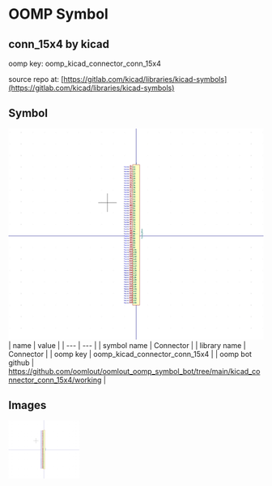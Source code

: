 # OOMP Symbol  
## conn_15x4  by kicad  
  
oomp key: oomp_kicad_connector_conn_15x4  
  
source repo at: [https://gitlab.com/kicad/libraries/kicad-symbols](https://gitlab.com/kicad/libraries/kicad-symbols)  
## Symbol  
  
[![working.png](working_600.png)](working.png)  
| name | value | 
| --- | --- | 
| symbol name | Connector | 
| library name | Connector | 
| oomp key | oomp_kicad_connector_conn_15x4 | 
| oomp bot github | https://github.com/oomlout/oomlout_oomp_symbol_bot/tree/main/kicad_connector_conn_15x4/working | 
## Images  
  
[![working.png](working_140.png)](working.png)  

